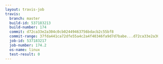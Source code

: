 ```yaml
---
layout: travis-job
travis:
  branch: master
  build-id: 537183213
  build-number: 174
  commit: d72ca33e2a304c0cb02449463756bdacb2c55bf8
  commit-range: 37fda441ca72dfe55a4c2a4f40346fa9d7d7babe...d72ca33e2a304c0cb02449463756bdacb2c55bf8
  job-id: 537183217
  job-number: 174.2
  os-name: linux
  test-result: 0
---
```

